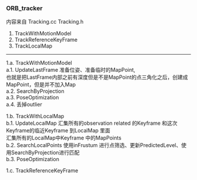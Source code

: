 <!--
 * @Author: Liu Weilong
 * @Date: 2021-01-28 11:14:38
 * @LastEditors: Liu Weilong 
 * @LastEditTime: 2021-01-28 13:36:53
 * @FilePath: /3rd-test-learning/31. orb_slam_related/doc/ORB_tracker.md
 * @Description: 
-->

### ORB_tracker 
内容来自 Tracking.cc Tracking.h 
1. TrackWithMotionModel
2. TrackReferenceKeyFrame
3. TrackLocalMap

-----
1.a. TrackWithMotionModel<br> 
a.1. UpdateLastFrame 准备位姿、准备临时的MapPoint,<br>
     也就是把LastFrame内部之前有深度但是不是MapPoint的点三角化之后，创建成MapPoint，但是并不加入Map<br>
a.2. SearchByProjection <br>
a.3. PoseOptimization<br> 
a.4. 丢掉outlier<br>

1.b. TrackWithLocalMap<br>
b.1. UpdateLocalMap 汇集所有的observation related 的Keyframe 和这次Keyframe的临近Keyframe 到LocalMap 里面<br>
                    汇集所有的LocalMap中Keyframe 中的MapPoints<br>
b.2. SearchLocalPoints 使用inFrustum 进行点筛选、更新PredictedLevel、使用SearchByProjection进行匹配<br>
b.3. PoseOptimization<br> 

1.c. TrackReferenceKeyFrame<br>